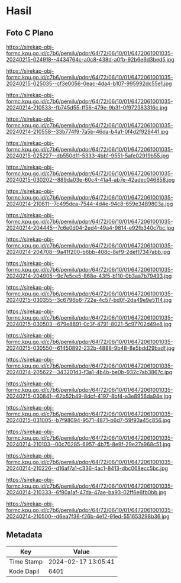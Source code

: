 # Hasil

## Foto C Plano

https://sirekap-obj-formc.kpu.go.id/c7b6/pemilu/pdpr/64/72/06/10/01/6472061001035-20240215-024918--4434764c-a0c8-438d-a0fb-92b6e6d3bed5.jpg

https://sirekap-obj-formc.kpu.go.id/c7b6/pemilu/pdpr/64/72/06/10/01/6472061001035-20240215-025035--cf3e0056-0eac-4da4-b107-995992dc55e1.jpg

https://sirekap-obj-formc.kpu.go.id/c7b6/pemilu/pdpr/64/72/06/10/01/6472061001035-20240214-210533--fb745d55-ff56-479e-9b31-0f972383316c.jpg

https://sirekap-obj-formc.kpu.go.id/c7b6/pemilu/pdpr/64/72/06/10/01/6472061001035-20240214-210558--33b774f9-7a5b-46da-b4a1-0f4d2f929441.jpg

https://sirekap-obj-formc.kpu.go.id/c7b6/pemilu/pdpr/64/72/06/10/01/6472061001035-20240215-025227--db550d11-5333-4bb1-9551-5afe02919b55.jpg

https://sirekap-obj-formc.kpu.go.id/c7b6/pemilu/pdpr/64/72/06/10/01/6472061001035-20240215-030202--889da03e-60c4-41a4-ab7e-42adec046858.jpg

https://sirekap-obj-formc.kpu.go.id/c7b6/pemilu/pdpr/64/72/06/10/01/6472061001035-20240214-210611--7c495dea-7544-4d4e-94c8-659e3489803a.jpg

https://sirekap-obj-formc.kpu.go.id/c7b6/pemilu/pdpr/64/72/06/10/01/6472061001035-20240214-204445--7c6e0d04-2ed4-49a4-9814-e92fb340c7bc.jpg

https://sirekap-obj-formc.kpu.go.id/c7b6/pemilu/pdpr/64/72/06/10/01/6472061001035-20240214-204708--9a41f200-b6bb-408c-8ef9-2def17347abb.jpg

https://sirekap-obj-formc.kpu.go.id/c7b6/pemilu/pdpr/64/72/06/10/01/6472061001035-20240214-204905--9c7e5ce5-868e-43f5-b110-0b3aa7b79493.jpg

https://sirekap-obj-formc.kpu.go.id/c7b6/pemilu/pdpr/64/72/06/10/01/6472061001035-20240215-030355--3c6796b6-722e-4c57-bd0f-2da49e9e5114.jpg

https://sirekap-obj-formc.kpu.go.id/c7b6/pemilu/pdpr/64/72/06/10/01/6472061001035-20240215-030503--679e8891-0c3f-4791-8021-5c97702d49e8.jpg

https://sirekap-obj-formc.kpu.go.id/c7b6/pemilu/pdpr/64/72/06/10/01/6472061001035-20240215-030550--61450892-232b-4888-9b48-8e5bdd29badf.jpg

https://sirekap-obj-formc.kpu.go.id/c7b6/pemilu/pdpr/64/72/06/10/01/6472061001035-20240214-205622--343201d3-f3a1-4b4b-be0b-932c7ab3867c.jpg

https://sirekap-obj-formc.kpu.go.id/c7b6/pemilu/pdpr/64/72/06/10/01/6472061001035-20240215-030841--62b52b49-8dcf-4197-8bf4-a3e8956da94e.jpg

https://sirekap-obj-formc.kpu.go.id/c7b6/pemilu/pdpr/64/72/06/10/01/6472061001035-20240215-031005--b7f98094-9571-4871-b6d7-59f93a45c856.jpg

https://sirekap-obj-formc.kpu.go.id/c7b6/pemilu/pdpr/64/72/06/10/01/6472061001035-20240214-210103--00c70285-6957-4b75-8e9f-29e27a968c51.jpg

https://sirekap-obj-formc.kpu.go.id/c7b6/pemilu/pdpr/64/72/06/10/01/6472061001035-20240214-210226--d16af7a1-c336-4ac1-8413-dbc068ecc5bc.jpg

https://sirekap-obj-formc.kpu.go.id/c7b6/pemilu/pdpr/64/72/06/10/01/6472061001035-20240214-210333--6f80a1af-47da-47ae-ba93-02ff6e6fb0bb.jpg

https://sirekap-obj-formc.kpu.go.id/c7b6/pemilu/pdpr/64/72/06/10/01/6472061001035-20240214-210500--d6ea7f36-f26b-4e12-91ed-551653298b36.jpg


## Metadata

| Key        | Value               |
| ---------- | ------------------- |
| Time Stamp | 2024-02-17 13:05:41 |
| Kode Dapil | 6401                |



